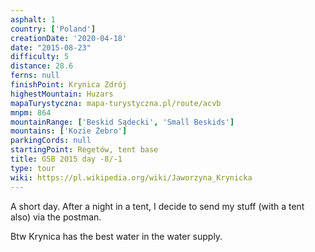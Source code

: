 ```yaml
---
asphalt: 1
country: ['Poland']
creationDate: '2020-04-18'
date: "2015-08-23"
difficulty: 5
distance: 28.6
ferns: null
finishPoint: Krynica Zdrój
highestMountain: Huzars
mapaTurystyczna: mapa-turystyczna.pl/route/acvb
mnpm: 864
mountainRange: ['Beskid Sądecki', 'Small Beskids']
mountains: ['Kozie Żebro']
parkingCords: null
startingPoint: Regetów, tent base
title: GSB 2015 day -8/-1
type: tour
wiki: https://pl.wikipedia.org/wiki/Jaworzyna_Krynicka
---
```


A short day. After a night in a tent, I decide to send my stuff (with a tent also) via the postman.

Btw Krynica has the best water in the water supply.

